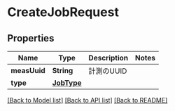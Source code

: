 # CreateJobRequest

## Properties
Name | Type | Description | Notes
------------ | ------------- | ------------- | -------------
**measUuid** | **String** | 計測のUUID | 
**type** | [**JobType**](JobType.md) |  | 

[[Back to Model list]](../README.md#documentation-for-models) [[Back to API list]](../README.md#documentation-for-api-endpoints) [[Back to README]](../README.md)


